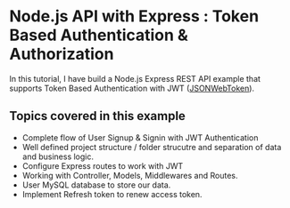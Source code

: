 <h1>Node.js API with Express : Token Based Authentication & Authorization</h1>

<p>In this tutorial, I  have build a Node.js Express REST API example that supports Token Based Authentication with JWT (<a href="https://www.npmjs.com/package/jsonwebtoken">JSONWebToken</a>).</p>

## Topics covered in this example

- Complete flow of User Signup & Signin with JWT Authentication
- Well defined project structure / folder strucutre and separation of data and business logic.
- Configure Express routes to work with JWT
- Working with Controller, Models, Middlewares and Routes.
- User MySQL database to store our data.
- Implement Refresh token to renew access token. 

